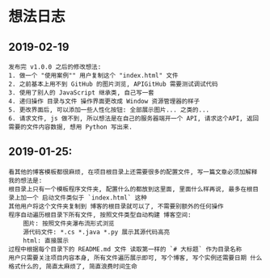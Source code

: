 # 想法日志

## 2019-02-19
    发布完 v1.0.0 之后的修改想法:
    1. 做一个 "使用案例"" 用户复制这个 "index.html" 文件
    2. 之前基本上用不到 GitHub 的图片浏览, APIGitHub 需要测试调试代码
    3. 使用了别人的 JavaScript 继承类, 自己写一套
    4. 递归操作 目录与文件 操作界面更改成 Window 资源管理器的样子
    5. 更改界面后, 可以添加一些人性化按钮: 全部展示图片... 之类的...
    6. 请求文件, js 做不到, 所以想法是在自己的服务器端开一个 API, 请求这个API, 返回需要的文件内容数据, 想用 Python 写出来.

## 2019-01-25:
    看其他的博客模板都很麻烦, 在项目根目录上还需要很多的配置文件, 写一篇文章必须加解释
    我的想法是:
    根目录上只有一个模板程序文件夹, 配置什么的都放到这里面, 里面什么样再说, 最多在根目录上加一个 启动文件类似于 `index.html` 这种
    其他用户将这个文件夹复制到 博客的根目录就可以了, 不需要别额外的任何操作
    程序自动遍历根目录下所有文件, 按照文件类型自动构建 博客空间:
        图片: 按照文件夹瀑布流形式浏览
        源代码文件: *.cs *.java *.py 展示其源代码高亮
        html: 直接展示
    过程中根据每个目录下的 README.md 文件 读取第一样的 `# 大标题` 作为目录名称
    用户只需要关注项目内容本身, 所有文件遍历展示即可, 写个博客, 写个实例还需要日期 什么格式什么的, 简直太麻烦了, 简直浪费时间生命
